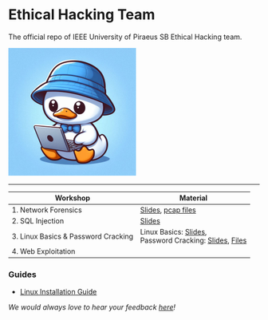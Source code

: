 # Ethical Hacking Team

The official repo of IEEE University of Piraeus SB Ethical Hacking team.

<img src="https://raw.githubusercontent.com/ieee-unipi-sb/Ethical-Hacking/refs/heads/main/assets/papaki.png" alt="hacker papaki" width="256" height="256" />

---

| Workshop                            | Material                                                     |
| ----------------------------------- | ------------------------------------------------------------ |
| 1. Network Forensics                | [Slides](https://github.com/ieee-unipi-sb/Ethical-Hacking/blob/main/Workshop%201%20-%20Network%20Forensics/Network%20Forensics.pdf), [pcap files](https://github.com/ieee-unipi-sb/Ethical-Hacking/tree/main/Workshop%201%20-%20Network%20Forensics/.pcap%20files) |
| 2. SQL Injection                    | [Slides](https://github.com/ieee-unipi-sb/Ethical-Hacking/blob/main/Workshop%202%20-%20SQL%20Injection/SQL%20Injection.pdf) |
| 3. Linux Basics & Password Cracking | Linux Basics: [Slides](https://github.com/ieee-unipi-sb/Ethical-Hacking/blob/main/Workshop%203%20-%20Linux%20Basics%20%26%20Password%20Cracking/Linux%20Basics.pdf), <br />Password Cracking: [Slides](https://github.com/ieee-unipi-sb/Ethical-Hacking/blob/main/Workshop%203%20-%20Linux%20Basics%20%26%20Password%20Cracking/Password%20Cracking.pdf), [Files](https://github.com/ieee-unipi-sb/Ethical-Hacking/tree/main/Workshop%203%20-%20Linux%20Basics%20%26%20Password%20Cracking/pwd%20cracking%20files) |
| 4. Web Exploitation                 |                                                              |

### Guides

- [Linux Installation Guide](https://github.com/ieee-unipi-sb/Ethical-Hacking/wiki/Linux-Installation-Guide)

*We would always love to hear your feedback [here](https://forms.gle/UcWnmqZSgw16C7d16)!*
